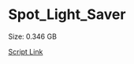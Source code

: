# Spot_Light_Saver

Size: 0.346 GB

[Script Link](https://github.com/liuyal/Archive/blob/master/Python/Utilities/Miscellaneous/spotlight_saver.py)
